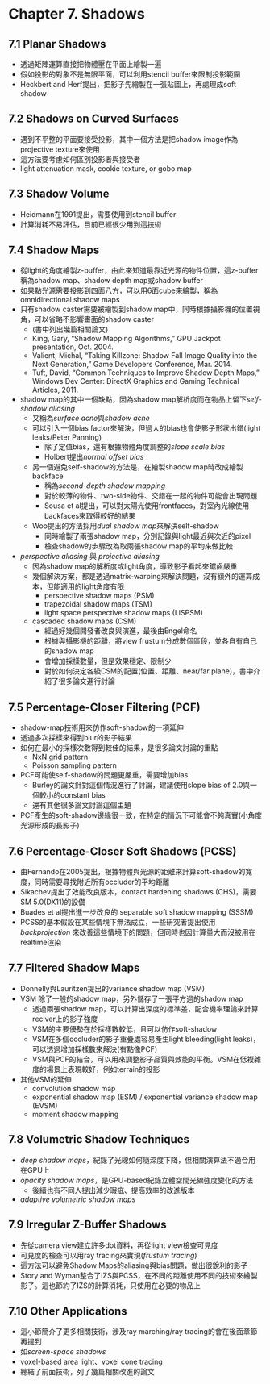 # Chapter 7. Shadows
## 7.1 Planar Shadows
* 透過矩陣運算直接把物體壓在平面上繪製一遍
* 假如投影的對象不是無限平面，可以利用stencil buffer來限制投影範圍
* Heckbert and Herf提出，把影子先繪製在一張貼圖上，再處理成soft shadow

## 7.2 Shadows on Curved Surfaces
* 遇到不平整的平面要接受投影，其中一個方法是把shadow image作為projective texture來使用
* 這方法要考慮如何區別投影者與接受者
* light attenuation mask, cookie texture, or gobo map

## 7.3 Shadow Volume
* Heidmann在1991提出，需要使用到stencil buffer
* 計算消耗不易評估，目前已經很少用到這技術

## 7.4 Shadow Maps
* 從light的角度繪製z-buffer，由此來知道最靠近光源的物件位置，這z-buffer稱為shadow map、shadow depth map或shadow buffer
* 如果點光源需要投影到四面八方，可以用6面cube來繪製，稱為omnidirectional shadow maps
* 只有shadow caster需要被繪製到shadow map中，同時根據攝影機的位置視角，可以省略不影響畫面的shadow caster
    * (書中列出幾篇相關論文)
    * King, Gary, “Shadow Mapping Algorithms,” GPU Jackpot presentation, Oct. 2004.
    * Valient, Michal, “Taking Killzone: Shadow Fall Image Quality into the Next Generation,” Game Developers Conference, Mar. 2014.
    * Tuft, David, “Common Techniques to Improve Shadow Depth Maps,” Windows Dev Center: DirectX Graphics and Gaming Technical Articles, 2011.
* shadow map的其中一個缺點，因為shadow map解析度而在物品上留下*self-shadow aliasing*
    * 又稱為*surface acne*與*shadow acne*
    * 可以引入一個bias factor來解決，但過大的bias也會使影子形狀出錯(light leaks/Peter Panning)
        * 除了定值bias，還有根據物體角度調整的*slope scale bias*
        * Holbert提出*normal offset bias*
    * 另一個避免self-shadow的方法是，在繪製shadow map時改成繪製backface
        * 稱為*second-depth shadow mapping*
        * 對於較薄的物件、two-side物件、交錯在一起的物件可能會出現問題
        * Sousa et al提出，可以對太陽光使用frontfaces，對室內光線使用backfaces來取得較好的結果
    * Woo提出的方法採用*dual shadow map*來解決self-shadow
        * 同時繪製了兩張shadow map，分別記錄與light最近與次近的pixel
        * 檢查shadow的步驟改為取兩張shadow map的平均來做比較
* *perspective aliasing* 與 *projective aliasing*
    * 因為shadow map的解析度或light角度，導致影子看起來鋸齒嚴重
    * 幾個解決方案，都是透過matrix-warping來解決問題，沒有額外的運算成本，但能適用的light角度有限
        * perspective shadow maps (PSM)
        * trapezoidal shadow maps (TSM)
        * light space perspective shadow maps (LiSPSM)
    * cascaded shadow maps (CSM)
        * 經過好幾個開發者改良與演進，最後由Engel命名
        * 根據與攝影機的距離，將view frustum分成數個區段，並各自有自己的shadow map
        * 會增加採樣數量，但是效果穩定、限制少
        * 對於如何決定各級CSM的配置(位置、距離、near/far plane)，書中介紹了很多論文進行討論

## 7.5 Percentage-Closer Filtering (PCF)
* shadow-map技術用來仿作soft-shadow的一項延伸
* 透過多次採樣來得到blur的影子結果
* 如何在最小的採樣次數得到較佳的結果，是很多論文討論的重點
    * NxN grid pattern
    * Poisson sampling pattern
* PCF可能使self-shadow的問題更嚴重，需要增加bias
    * Burley的論文針對這個情況進行了討論，建議使用slope bias of 2.0與一個較小的constant bias
    * 還有其他很多論文討論這個主題
* PCF產生的soft-shadow邊緣很一致，在特定的情況下可能會不夠真實(小角度光源形成的長影子)

## 7.6 Percentage-Closer Soft Shadows (PCSS)
* 由Fernando在2005提出，根據物體與光源的距離來計算soft-shadow的寬度，同時需要尋找附近所有occluder的平均距離
* Sikachev提出了效能改良版本，contact hardening shadows (CHS)，需要SM 5.0(DX11)的設備
* Buades et al提出進一步改良的 separable soft shadow mapping (SSSM)
* PCSS的基本假設在某些情境下無法成立，一些研究者提出使用 *backprojection* 來改善這些情境下的問題，但同時也因計算量大而沒被用在realtime渲染

## 7.7 Filtered Shadow Maps
* Donnelly與Lauritzen提出的variance shadow map (VSM)
* VSM 除了一般的shadow map，另外儲存了一張平方過的shadow map
    * 透過兩張shadow map，可以計算出深度的標準差，配合機率理論來計算reciver上的影子強度
    * VSM的主要優勢在於採樣數較低，且可以仿作soft-shadow
    * VSM在多個occluder的影子重疊處容易產生light bleeding(light leaks)，可以透過增加採樣數來解決(有點像PCF)
    * VSM與PCF的結合，可以用來調整影子品質與效能的平衡。VSM在低複雜度的場景上表現較好，例如terrain的投影
*  其他VSM的延伸
    * convolution shadow map
    * exponential shadow map (ESM) / exponential variance shadow map (EVSM)
    * moment shadow mapping

## 7.8 Volumetric Shadow Techniques
* *deep shadow maps*，紀錄了光線如何隨深度下降，但相關演算法不適合用在GPU上
* *opacity shadow maps*，是GPU-based紀錄立體空間光線強度變化的方法
    * 後續也有不同人提出減少瑕疵、提高效率的改進版本
* *adaptive volumetric shadow maps*

## 7.9 Irregular Z-Buffer Shadows
* 先從camera view建立許多dot資料，再從light view檢查可見度
* 可見度的檢查可以用ray tracing來實現(*frustum tracing*)
* 這方法可以避免Shadow Maps的aliasing與bias問題，做出很銳利的影子
* Story and Wyman整合了IZS與PCSS，在不同的距離使用不同的技術來繪製影子。這也節約了IZS的計算消耗，只使用在必要的物品上

## 7.10 Other Applications
* 這小節簡介了更多相關技術，涉及ray marching/ray tracing的會在後面章節再提到
* 如*screen-space shadows*
* voxel-based area light、voxel cone tracing
* 總結了前面技術，列了幾篇相關改進的論文